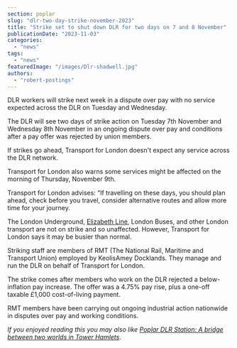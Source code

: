```yaml
---
section: poplar
slug: "dlr-two-day-strike-november-2023"
title: "Strike set to shut down DLR for two days on 7 and 8 November"
publicationDate: "2023-11-03"
categories: 
  - "news"
tags: 
  - "news"
featuredImage: "/images/Dlr-shadwell.jpg"
authors: 
  - "robert-postings"
---
```


DLR workers will strike next week in a dispute over pay with no service expected across the DLR on Tuesday and Wednesday.

The DLR will see two days of strike action on Tuesday 7th November and Wednesday 8th November in an ongoing dispute over pay and conditions after a pay offer was rejected by union members. 

If strikes go ahead, Transport for London doesn't expect any service across the DLR network.

Transport for London also warns some services might be affected on the morning of Thursday, November 9th.

Transport for London advises: “If travelling on these days, you should plan ahead, check before you travel, consider alternative routes and allow more time for your journey.

The London Underground, [Elizabeth Line](https://whitechapellondon.co.uk/elizabeth-line-history/), London Buses, and other London transport are not on strike and so unaffected. However, Transport for London says it may be busier than normal. 

Striking staff are members of RMT (The National Rail, Maritime and Transport Union) employed by KeolisAmey Docklands. They manage and run the DLR on behalf of Transport for London. 

The strike comes after members who work on the DLR rejected a below-inflation pay increase. The offer was a 4.75% pay rise, plus a one-off taxable £1,000 cost-of-living payment. 

RMT members have been carrying out ongoing industrial action nationwide in disputes over pay and working conditions.

_If you enjoyed reading this you may also like_ _[Poplar DLR Station: A bridge between two worlds in Tower Hamlets](https://poplarlondon.co.uk/poplar-docklands-light-railway-dlr-station-a-bridge-between-two-worlds-photoessay/)_.
